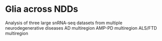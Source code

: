 # Glia across NDDs
Analysis of three large snRNA-seq datasets from multiple neurodegenerative diseases
AD multiregion
AMP-PD multiregion
ALS/FTD multiregion
